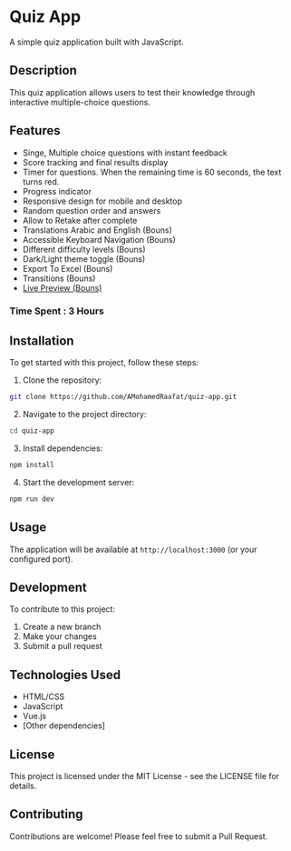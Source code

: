 # Quiz App

A simple quiz application built with JavaScript.

## Description

This quiz application allows users to test their knowledge through interactive multiple-choice questions.

## Features

- Singe, Multiple choice questions with instant feedback
- Score tracking and final results display
- Timer for questions. When the remaining time is 60 seconds, the text turns red.
- Progress indicator
- Responsive design for mobile and desktop
- Random question order and answers
- Allow to Retake after complete
- Translations Arabic and English (Bouns)
- Accessible Keyboard Navigation (Bouns)
- Different difficulty levels (Bouns)
- Dark/Light theme toggle (Bouns)
- Export To Excel (Bouns)
- Transitions (Bouns)
- [Live Preview (Bouns)](https://AMohamedRaafat.github.io/quiz-app/)

### Time Spent : 3 Hours

## Installation

To get started with this project, follow these steps:

1. Clone the repository:

```bash
git clone https://github.com/AMohamedRaafat/quiz-app.git
```

2. Navigate to the project directory:

```bash
cd quiz-app
```

3. Install dependencies:

```bash
npm install
```

4. Start the development server:

```bash
npm run dev
```

## Usage

The application will be available at `http://localhost:3000` (or your configured port).

## Development

To contribute to this project:

1. Create a new branch
2. Make your changes
3. Submit a pull request

## Technologies Used

- HTML/CSS
- JavaScript
- Vue.js
- [Other dependencies]

## License

This project is licensed under the MIT License - see the LICENSE file for details.

## Contributing

Contributions are welcome! Please feel free to submit a Pull Request.
